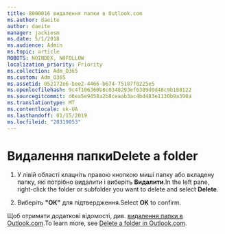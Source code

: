 ```yaml
---
title: 8000016 видалення папки в Outlook.com
ms.author: daeite
author: daeite
manager: jackiesm
ms.date: 5/1/2018
ms.audience: Admin
ms.topic: article
ROBOTS: NOINDEX, NOFOLLOW
localization_priority: Priority
ms.collection: Adm_O365
ms.custom: Adm_O365
ms.assetid: 052172e6-bee2-4466-b674-75187f0225e5
ms.openlocfilehash: 9c4f106360b8c0348293ef6309d0d48c9b188122
ms.sourcegitcommit: d6ea5e9458a2b8ceaab3ac4bd483e1130b9a398a
ms.translationtype: MT
ms.contentlocale: uk-UA
ms.lasthandoff: 01/15/2019
ms.locfileid: "28319053"
---
```

# <a name="delete-a-folder"></a><span data-ttu-id="8e12e-102">Видалення папки</span><span class="sxs-lookup"><span data-stu-id="8e12e-102">Delete a folder</span></span>

1. <span data-ttu-id="8e12e-103">У лівій області клацніть правою кнопкою миші папку або вкладену папку, які потрібно видалити і виберіть **Видалити**.</span><span class="sxs-lookup"><span data-stu-id="8e12e-103">In the left pane, right-click the folder or subfolder you want to delete and select **Delete**.</span></span> 
    
2. <span data-ttu-id="8e12e-104">Виберіть **"OK"** для підтвердження.</span><span class="sxs-lookup"><span data-stu-id="8e12e-104">Select **OK** to confirm.</span></span> 
    
<span data-ttu-id="8e12e-105">Щоб отримати додаткові відомості, див. [видалення папки в Outlook.com](https://go.microsoft.com/fwlink/p/?linkid=873134).</span><span class="sxs-lookup"><span data-stu-id="8e12e-105">To learn more, see [Delete a folder in Outlook.com](https://go.microsoft.com/fwlink/p/?linkid=873134).</span></span>
  


